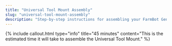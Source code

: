 ```yaml
---
title: "Universal Tool Mount Assembly"
slug: "universal-tool-mount-assembly"
description: "Step-by-step instructions for assembling your FarmBot Genesis V0.7 Universal Tool Mount"
---
```



{%
include callout.html
type="info"
title="45 minutes"
content="This is the estimated time it will take to assemble the Universal Tool Mount."
%}

